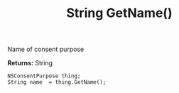 ﻿---
uid: crmscript_ref_NSConsentPurpose_GetName
title: String GetName()
intellisense: NSConsentPurpose.GetName
keywords: NSConsentPurpose, GetName
so.topic: reference
---

Name of consent purpose

**Returns:** String


```crmscript
NSConsentPurpose thing;
String name  = thing.GetName();
```


